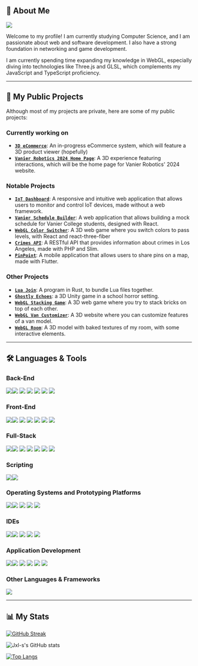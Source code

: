 ## 👋 About Me
![](https://komarev.com/ghpvc/?username=Jxl-s&color=green&stle=for-the-badge)  

Welcome to my profile! I am currently studying Computer Science, and I am passionate about web and software development. I also have a strong foundation in networking and game development.

I am currently spending time expanding my knowledge in WebGL, especially diving into technologies like Three.js and GLSL, which complements my JavaScript and TypeScript proficiency.

---

## 📝 My Public Projects

Although most of my projects are private, here are some of my public projects:

### Currently working on
- [**`3D eCommerce`**](https://github.com/Jxl-s/3d-ecommerce): An in-progress eCommerce system, which will feature a 3D product viewer (hopefully)
- [**`Vanier Robotics 2024 Home Page`**](https://github.com/Jxl-s/vanier-robotics-2024-home): A 3D experience featuring interactions, which will be the home page for Vanier Robotics' 2024 website.

### Notable Projects
- [**`IoT Dashboard`**](https://github.com/Jxl-s/iot-dashboard): A responsive and intuitive web application that allows users to monitor and control IoT devices, made without a web framework.
- [**`Vanier Schedule Builder`**](https://github.com/Jxl-s/vanier-courses-api): A web application that allows building a mock schedule for Vanier College students, designed with React.
- [**`WebGL Color Switcher`**](https://github.com/Jxl-s/r3f-color-switcher): A 3D web game where you switch colors to pass levels, with React and react-three-fiber
- [**`Crimes API`**](https://github.com/Jxl-s/crimes-api): A RESTful API that provides information about crimes in Los Angeles, made with PHP and Slim.
- [**`PinPoint`**](https://github.com/Jxl-s/pinpoint): A mobile application that allows users to share pins on a map, made with Flutter.

### Other Projects
- [**`Lua Join`**](https://github.com/Jxl-s/luajoin): A program in Rust, to bundle Lua files together.
- [**`Ghostly Echoes`**](https://github.com/Jxl-s/ghostly-echoes): a 3D Unity game in a school horror setting.
- [**`WebGL Stacking Game`**](https://github.com/Jxl-s/web-stacking-game): A 3D web game where you try to stack bricks on top of each other.
- [**`WebGL Van Customizer`**](https://github.com/Jxl-s/van-customizer): A 3D website where you can customize features of a van model.
- [**`WebGL Room`**](https://github.com/Jxl-s/my-webgl-room): A 3D model with baked textures of my room, with some interactive elements.

---
## 🛠 Languages & Tools

### Back-End

<img src="https://img.shields.io/badge/Node%20js-339933?style=for-the-badge&logo=nodedotjs&logoColor=white" /><img src="https://img.shields.io/badge/Express%20js-000000?style=for-the-badge&logo=express&logoColor=white" />
<img src="https://img.shields.io/badge/nestjs-E0234E?style=for-the-badge&logo=nestjs&logoColor=white" />
<img src="https://img.shields.io/badge/PHP-777BB4?style=for-the-badge&logo=php&logoColor=white" />
<img src="https://img.shields.io/badge/Composer-885630?style=for-the-badge&logo=Composer&logoColor=white" />
<img src="https://img.shields.io/badge/MySQL-005C84?style=for-the-badge&logo=mysql&logoColor=white" />
<img src="https://img.shields.io/badge/PostgreSQL-316192?style=for-the-badge&logo=postgresql&logoColor=white" />

### Front-End

<img src="https://img.shields.io/badge/HTML5-E34F26?style=for-the-badge&logo=html5&logoColor=white" /><img src="https://img.shields.io/badge/CSS3-1572B6?style=for-the-badge&logo=css3&logoColor=white" />
<img src="https://img.shields.io/badge/Bootstrap-563D7C?style=for-the-badge&logo=bootstrap&logoColor=white" />
<img src="https://img.shields.io/badge/Tailwind_CSS-38B2AC?style=for-the-badge&logo=tailwind-css&logoColor=white" />
<img src="https://img.shields.io/badge/React-20232A?style=for-the-badge&logo=react&logoColor=61DAFB" />
<img src="https://img.shields.io/badge/Redux-593D88?style=for-the-badge&logo=redux&logoColor=white" />
<img src="https://img.shields.io/badge/ThreeJs-black?style=for-the-badge&logo=three.js&logoColor=white" />

### Full-Stack

<img src="https://img.shields.io/badge/JavaScript-323330?style=for-the-badge&logo=javascript&logoColor=F7DF1E" /><img src="https://img.shields.io/badge/TypeScript-007ACC?style=for-the-badge&logo=typescript&logoColor=white" />
<img src="https://img.shields.io/badge/json-5E5C5C?style=for-the-badge&logo=json&logoColor=white" />
<img src="https://img.shields.io/badge/next%20js-000000?style=for-the-badge&logo=nextdotjs&logoColor=white" />
<img src="https://img.shields.io/badge/Socket.io-010101?&style=for-the-badge&logo=Socket.io&logoColor=white" />
<img src="https://img.shields.io/badge/firebase-ffca28?style=for-the-badge&logo=firebase&logoColor=black" />
<img src="https://img.shields.io/badge/Vite-B73BFE?style=for-the-badge&logo=vite&logoColor=FFD62E" />

### Scripting

<img src="https://img.shields.io/badge/Lua-2C2D72?style=for-the-badge&logo=lua&logoColor=white" /><img src="https://img.shields.io/badge/Python-FFD43B?style=for-the-badge&logo=python&logoColor=blue" />

### Operating Systems and Prototyping Platforms

<img src="https://img.shields.io/badge/Windows-0078D6?style=for-the-badge&logo=windows&logoColor=white" /><img src="https://img.shields.io/badge/apple%20silicon-333333?style=for-the-badge&logo=apple&logoColor=white" />
<img src="https://img.shields.io/badge/Ubuntu-E95420?style=for-the-badge&logo=ubuntu&logoColor=white" />
<img src="https://img.shields.io/badge/Arduino-00979D?style=for-the-badge&logo=Arduino&logoColor=white" />
<img src="https://img.shields.io/badge/Raspberry%20Pi-A22846?style=for-the-badge&logo=Raspberry%20Pi&logoColor=white" />

### IDEs

<img src="https://img.shields.io/badge/VSCode-0078D4?style=for-the-badge&logo=visual%20studio%20code&logoColor=white" /><img src="https://img.shields.io/badge/Visual_Studio-5C2D91?style=for-the-badge&logo=visual%20studio&logoColor=white" />
<img src="https://img.shields.io/badge/apache%20netbeans-1B6AC6?style=for-the-badge&logo=apache%20netbeans%20IDE&logoColor=white" />
<img src="https://img.shields.io/badge/Arduino_IDE-00979D?style=for-the-badge&logo=arduino&logoColor=white" />
<img src="https://img.shields.io/badge/Android_Studio-3DDC84?style=for-the-badge&logo=android-studio&logoColor=white" />

### Application Development

<img src="https://img.shields.io/badge/Java-ED8B00?style=for-the-badge&logo=openjdk&logoColor=white" /><img src="https://img.shields.io/badge/Rust-black?style=for-the-badge&logo=rust&logoColor=#E57324" />
<img src="https://img.shields.io/badge/C%23-239120?style=for-the-badge&logo=c-sharp&logoColor=white" />
<img src="https://img.shields.io/badge/.NET-512BD4?style=for-the-badge&logo=dotnet&logoColor=white" />
<img src="https://img.shields.io/badge/Dart-0175C2?style=for-the-badge&logo=dart&logoColor=white" />
<img src="https://img.shields.io/badge/Flutter-02569B?style=for-the-badge&logo=flutter&logoColor=white" />

### Other Languages & Frameworks

<img src="https://img.shields.io/badge/Unity-100000?style=for-the-badge&logo=unity&logoColor=white" />

---
## 📊 My Stats

[![GitHub Streak](https://streak-stats.demolab.com/?user=Jxl-s&theme=tokyonight)](https://git.io/streak-stats)

![Jxl-s's GitHub stats](https://github-readme-stats.vercel.app/api?username=Jxl-s&show_icons=true&theme=tokyonight)

[![Top Langs](https://github-readme-stats.vercel.app/api//top-langs/?username=Jxl-s&langs_count=8&layout=compact&theme=tokyonight)](https://github.com/anuraghazra/github-readme-stats)

